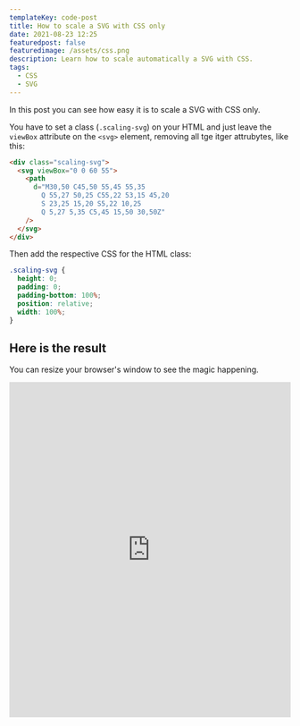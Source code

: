 ```yaml
---
templateKey: code-post
title: How to scale a SVG with CSS only
date: 2021-08-23 12:25
featuredpost: false
featuredimage: /assets/css.png
description: Learn how to scale automatically a SVG with CSS.
tags:
  - CSS
  - SVG
---
```


In this post you can see how easy it is to scale a SVG with CSS only.

You have to set a class (`.scaling-svg`) on your HTML and just leave the `viewBox` attribute on the `<svg>` element, removing all tge itger attrubytes, like this:

```html
<div class="scaling-svg">
  <svg viewBox="0 0 60 55">
    <path
      d="M30,50 C45,50 55,45 55,35
        Q 55,27 50,25 C55,22 53,15 45,20
        S 23,25 15,20 S5,22 10,25
        Q 5,27 5,35 C5,45 15,50 30,50Z"
    />
  </svg>
</div>
```

Then add the respective CSS for the HTML class:

```css
.scaling-svg {
  height: 0;
  padding: 0;
  padding-bottom: 100%;
  position: relative;
  width: 100%;
}
```

## Here is the result

You can resize your browser's window to see the magic happening.

<iframe src="https://codepen.io/ositaka/full/MWmwWeP" frameborder="0" allowfullscreen="false" width="100%" height="600px"></iframe>
